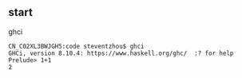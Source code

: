 #

## start
ghci
```
CN_C02XL3BWJGH5:code steventzhou$ ghci
GHCi, version 8.10.4: https://www.haskell.org/ghc/  :? for help
Prelude> 1+1
2
```